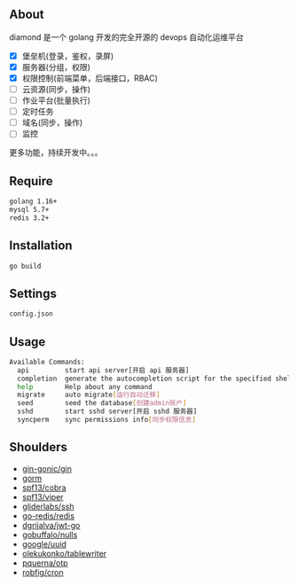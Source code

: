 ## About

diamond 是一个 golang 开发的完全开源的 devops 自动化运维平台

- [x] 堡垒机(登录，鉴权，录屏)
- [x] 服务器(分组，权限)
- [x] 权限控制(前端菜单，后端接口，RBAC)
- [ ] 云资源(同步，操作)
- [ ] 作业平台(批量执行)
- [ ] 定时任务
- [ ] 域名(同步，操作)
- [ ] 监控

更多功能，持续开发中。。。

## Require

```bash
golang 1.16+
mysql 5.7+
redis 3.2+
```

## Installation

```bash
go build
```

## Settings

```bash
config.json
```

## Usage

```bash
Available Commands:
  api         start api server[开启 api 服务器]
  completion  generate the autocompletion script for the specified shell
  help        Help about any command
  migrate     auto migrate[运行自动迁移]
  seed        seed the database[创建admin账户]
  sshd        start sshd server[开启 sshd 服务器]
  syncperm    sync permissions info[同步权限信息]
```

## Shoulders

- [gin-gonic/gin](https://github.com/gin-gonic/gin)
- [gorm](https://gorm.io/)
- [spf13/cobra](https://github.com/spf13/cobra)
- [spf13/viper](https://github.com/spf13/viper)
- [gliderlabs/ssh](https://github.com/gliderlabs/ssh)
- [go-redis/redis](https://github.com/go-redis/redis)
- [dgrijalva/jwt-go](https://github.com/dgrijalva/jwt-go)
- [gobuffalo/nulls](https://github.com/gobuffalo/nulls)
- [google/uuid](https://github.com/google/uuid)
- [olekukonko/tablewriter](https://github.com/olekukonko/tablewriter)
- [pquerna/otp](https://github.com/pquerna/otp)
- [robfig/cron](https://github.com/robfig/cron)
